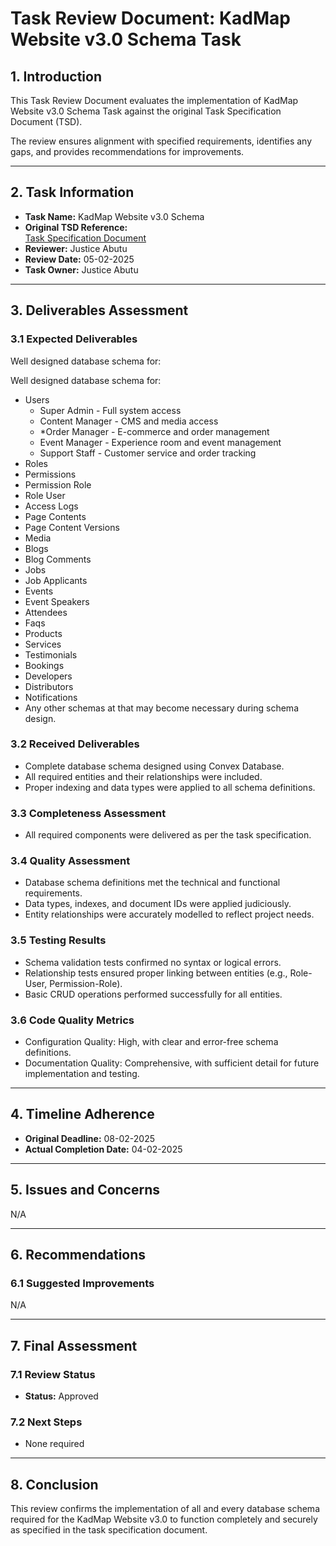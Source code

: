 # Task Review Document: KadMap Website v3.0 Schema Task

## 1. Introduction
This Task Review Document evaluates the implementation of KadMap Website v3.0 Schema Task against the original Task Specification Document (TSD).  

The review ensures alignment with specified requirements, identifies any gaps, and provides recommendations for improvements.

---

## 2. Task Information
- **Task Name:** KadMap Website v3.0 Schema
- **Original TSD Reference:**  
  [Task Specification Document](https://github.com/KadMap-Dev-Proj/task-specifications/blob/main/KadMap%20Website%20v3.0/task%20specifications/schema-requirement.md)
- **Reviewer:** Justice Abutu
- **Review Date:** 05-02-2025
- **Task Owner:** Justice Abutu

---

## 3. Deliverables Assessment

### 3.1 Expected Deliverables
Well designed database schema for:

Well designed database schema for:

- Users 
    - Super Admin - Full system access
    - Content Manager - CMS and media access
    - *Order Manager - E-commerce and order management
    - Event Manager - Experience room and event management
    - Support Staff - Customer service and order tracking
- Roles
- Permissions
- Permission Role
- Role User
- Access Logs
- Page Contents
- Page Content Versions
- Media
- Blogs
- Blog Comments
- Jobs
- Job Applicants
- Events
- Event Speakers
- Attendees
- Faqs
- Products
- Services
- Testimonials
- Bookings
- Developers
- Distributors
- Notifications
- Any other schemas at that may become necessary during schema design.

### 3.2 Received Deliverables

- Complete database schema designed using Convex Database.
- All required entities and their relationships were included.
- Proper indexing and data types were applied to all schema definitions.

### 3.3 Completeness Assessment

- All required components were delivered as per the task specification.

### 3.4 Quality Assessment

- Database schema definitions met the technical and functional requirements.
- Data types, indexes, and document IDs were applied judiciously.
- Entity relationships were accurately modelled to reflect project needs.

### 3.5 Testing Results

- Schema validation tests confirmed no syntax or logical errors.
- Relationship tests ensured proper linking between entities (e.g., Role-User, Permission-Role).
- Basic CRUD operations performed successfully for all entities.

### 3.6 Code Quality Metrics

- Configuration Quality: High, with clear and error-free schema definitions.
- Documentation Quality: Comprehensive, with sufficient detail for future implementation and testing.

---

## 4. Timeline Adherence
- **Original Deadline:** 08-02-2025
- **Actual Completion Date:** 04-02-2025

---

## 5. Issues and Concerns

N/A

---

## 6. Recommendations

### 6.1 Suggested Improvements

N/A

---

## 7. Final Assessment

### 7.1 Review Status
- **Status:** Approved

### 7.2 Next Steps
- None required

---

## 8. Conclusion
This review confirms the implementation of all and every database schema required for the KadMap Website v3.0 to function completely and securely as specified in the task specification document.